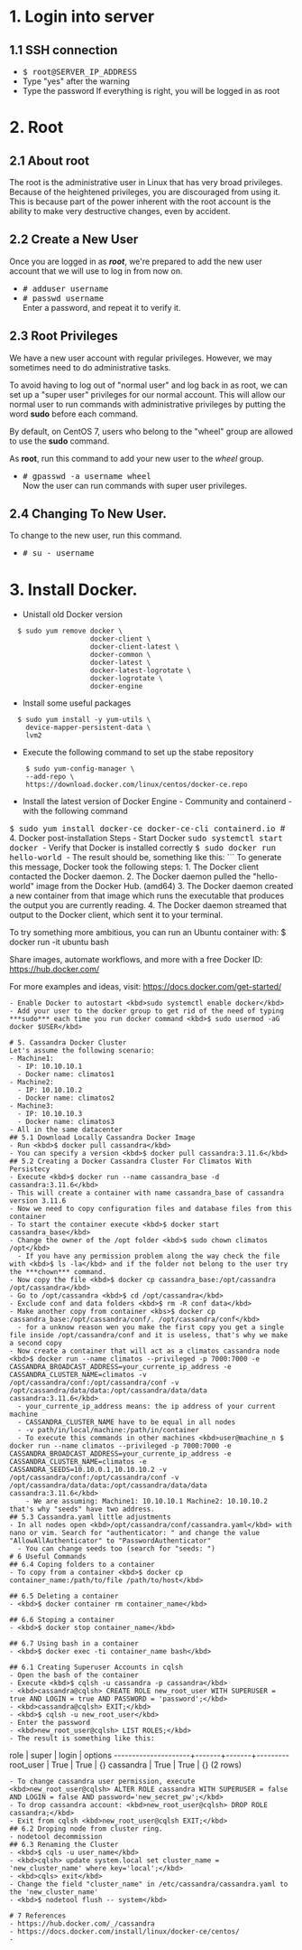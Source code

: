 # 1. Login into server
## 1.1 SSH connection
- <kbd>$ root@SERVER_IP_ADDRESS</kbd>  
- Type "yes" after the warning
- Type the password
If everything is right, you will be logged in as root

# 2. Root
## 2.1 About root
The root is the administrative user in Linux that has very broad privileges. Because of the heightened privileges, you are discouraged from using it. This is because part of the power inherent with the root account is the ability to make very destructive changes, even by accident.
## 2.2 Create a New User
Once you are logged in as ***root***, we're prepared to add the new user account that we will use to log in from now on.
- <kbd>\# adduser username</kbd>  
- <kbd>\# passwd username</kbd>  
Enter a password, and repeat it to verify it.
## 2.3 Root Privileges
We have a new user account with regular privileges. However, we may sometimes need to do administrative tasks.  
  
To avoid having to log out of "normal user" and log back in as root, we can set up a "super user" privileges for our normal account. This will allow our normal user to run commands with administrative privileges by putting the word **sudo** before each command.  

By default, on CentOS 7, users who belong to the "wheel" group are allowed to use the **sudo** command.  

As **root**, run this command to add your new user to the *wheel* group.  
- <kbd>\# gpasswd -a username wheel</kbd>  
Now the user can run commands with super user privileges.  

## 2.4 Changing To New User.
To change to the new user, run this command.
- <kbd>\# su - username</kbd>  

# 3. Install Docker.
- Unistall old Docker version
```
  $ sudo yum remove docker \
                    docker-client \
                    docker-client-latest \
                    docker-common \
                    docker-latest \
                    docker-latest-logrotate \
                    docker-logrotate \
                    docker-engine
```
- Install some useful packages
```
  $ sudo yum install -y yum-utils \
    device-mapper-persistent-data \
    lvm2
```
-  Execute the following command to set up the stabe repository
```
    $ sudo yum-config-manager \
    --add-repo \
    https://download.docker.com/linux/centos/docker-ce.repo
```
- Install the latest version of Docker Engine - Community and containerd - with the following command
<kbd>
  $ sudo yum install docker-ce docker-ce-cli containerd.io
</kbd>
# 4. Docker post-installation Steps
- Start Docker
<kbd>
sudo systemctl start docker
</kbd>
- Verify that Docker is installed correctly
<kbd>
$ sudo docker run hello-world
</kbd>
- The result should be, something like this:
```
To generate this message, Docker took the following steps:
 1. The Docker client contacted the Docker daemon.
 2. The Docker daemon pulled the "hello-world" image from the Docker Hub.
    (amd64)
 3. The Docker daemon created a new container from that image which runs the
    executable that produces the output you are currently reading.
 4. The Docker daemon streamed that output to the Docker client, which sent it
    to your terminal.

To try something more ambitious, you can run an Ubuntu container with:
 $ docker run -it ubuntu bash

Share images, automate workflows, and more with a free Docker ID:
 https://hub.docker.com/

For more examples and ideas, visit:
 https://docs.docker.com/get-started/
```
- Enable Docker to autostart <kbd>sudo systemctl enable docker</kbd>
- Add your user to the docker group to get rid of the need of typing ***sudo*** each time you run docker command <kbd>$ sudo usermod -aG docker $USER</kbd>

# 5. Cassandra Docker Cluster
Let's assume the following scenario:  
- Machine1:
  - IP: 10.10.10.1
  - Docker name: climatos1
- Machine2:
  - IP: 10.10.10.2
  - Docker name: climatos2
- Machine3:
  - IP: 10.10.10.3
  - Docker name: climatos3
- All in the same datacenter
## 5.1 Download Locally Cassandra Docker Image
- Run <kbd>$ docker pull cassandra</kbd>
- You can specify a version <kbd>$ docker pull cassandra:3.11.6</kbd>
## 5.2 Creating a Docker Cassandra Cluster For Climatos With Persistecy
- Execute <kbd>$ docker run --name cassandra_base -d cassandra:3.11.6</kbd>
- This will create a container with name cassandra_base of cassandra version 3.11.6
- Now we need to copy configuration files and database files from this container
- To start the container execute <kbd>$ docker start cassandra_base</kbd>
- Change the owner of the /opt folder <kbd>$ sudo chown climatos /opt</kbd>
  - If you have any permission problem along the way check the file with <kbd>$ ls -la</kbd> and if the folder not belong to the user try the ***chown*** command. 
- Now copy the file <kbd>$ docker cp cassandra_base:/opt/cassandra /opt/cassandra</kbd>
- Go to /opt/cassandra <kbd>$ cd /opt/cassandra</kbd>
- Exclude conf and data folders <kbd>$ rm -R conf data</kbd>
- Make another copy from container <kbs>$ docker cp cassandra_base:/opt/cassandra/conf/. /opt/cassandra/conf</kbd>
  - for a unknow reason wen you make the first copy you get a single file inside /opt/cassandra/conf and it is useless, that's why we make a second copy
- Now create a container that will act as a climatos cassandra node <kbd>$ docker run --name climatos --privileged -p 7000:7000 -e CASSANDRA_BROADCAST_ADDRESS=your_currente_ip_address -e CASSANDRA_CLUSTER_NAME=climatos -v /opt/cassandra/conf:/opt/cassandra/conf -v /opt/cassandra/data/data:/opt/cassandra/data/data cassandra:3.11.6</kbd>
  - your_currente_ip_address means: the ip address of your current machine
  - CASSANDRA_CLUSTER_NAME have to be equal in all nodes
  - -v path/in/local/machine:/path/in/container
  - To execute this commands in other machines <kbd>user@machine_n $ docker run --name climatos --privileged -p 7000:7000 -e CASSANDRA_BROADCAST_ADDRESS=your_currente_ip_address -e CASSANDRA_CLUSTER_NAME=climatos -e CASSANDRA_SEEDS=10.10.0.1,10.10.10.2 -v /opt/cassandra/conf:/opt/cassandra/conf -v /opt/cassandra/data/data:/opt/cassandra/data/data cassandra:3.11.6</kbd>
    - We are assuming: Machine1: 10.10.10.1 Machine2: 10.10.10.2 that's why "seeds" have two address.
## 5.3 Cassandra.yaml little adjustments
- In all nodes open <kbd>/opt/cassandra/conf/cassandra.yaml</kbd> with nano or vim. Search for "authenticator: " and change the value "AllowAllAuthenticator" to "PasswordAuthenticator"
  - You can change seeds too (search for "seeds: ")
# 6 Useful Commands
## 6.4 Coping folders to a container
- To copy from a container <kbd>$ docker cp container_name:/path/to/file /path/to/host</kbd>

## 6.5 Deleting a container
- <kbd>$ docker container rm container_name</kbd>

## 6.6 Stoping a container
- <kbd>$ docker stop container_name</kbd>

## 6.7 Using bash in a container
- <kbd>$ docker exec -ti container_name bash</kbd>
  
## 6.1 Creating Superuser Accounts in cqlsh
- Open the bash of the container
- Execute <kbd>$ cqlsh -u cassandra -p cassandra</kbd>
- <kbd>cassandra@cqlsh> CREATE ROLE new_root_user WITH SUPERUSER = true AND LOGIN = true AND PASSWORD = 'password';</kbd>
- <kbd>cassandra@cqlsh> EXIT;</kbd>
- <kbd>$ cqlsh -u new_root_user</kbd>
- Enter the password
- <kbd>new_root_user@cqlsh> LIST ROLES;</kbd>
- The result is something like this:
```

 role                | super | login | options
---------------------+-------+-------+---------
           root_user |  True |  True |        {}
           cassandra |  True |  True |        {}
(2 rows)
```
- To change cassandra user permission, execute <kbd>new_root_user@cqlsh> ALTER ROLE cassandra WITH SUPERUSER = false AND LOGIN = false AND password='new_secret_pw';</kbd>
- To drop cassandra account: <kbd>new_root_user@cqlsh> DROP ROLE cassandra;</kbd>
- Exit from cqlsh <kbd>new_root_user@cqlsh EXIT;</kbd>
## 6.2 Droping node from cluster ring.
- nodetool decommission
## 6.3 Renaming the Cluster
- <kbd>$ cqls -u user_name</kbd>
- <kbd>cqlsh> update system.local set cluster_name = 'new_cluster_name' where key='local';</kbd>
- <kbd>cqls> exit</kbd>
- Change the field "cluster_name" in /etc/cassandra/cassandra.yaml to the 'new_cluster_name'
- <kbd>$ nodetool flush -- system</kbd>

# 7 References
- https://hub.docker.com/_/cassandra
- https://docs.docker.com/install/linux/docker-ce/centos/
- 